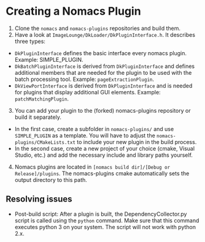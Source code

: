 # Creating a Nomacs Plugin

1. Clone the `nomacs` and `nomacs-plugins` repositories and build them.
2. Have a look at `ImageLounge/DkLoader/DkPluginInterface.h`.
It describes three types:
  * `DkPluginInterface` defines the basic interface every nomacs plugin.
  Example: SIMPLE_PLUGIN.
  * `DkBatchPluginInterface` is derived from `DkPluginInterface` and defines additional members that are needed for the plugin to be used with the batch processing tool.
  Example: `pageExtractionPlugin`.
  * `DkViewPortInterface` is derived from `DkPluginInterface` and is needed for plugins that display additional GUI elements.
  Example: `patchMatchingPlugin`.
3. You can add your plugin to the (forked) nomacs-plugins repository or build it separately.
  * In the first case, create a subfolder in `nomacs-plugins/` and use `SIMPLE_PLUGIN` as a template.
  You will have to adjust the `nomacs-plugins/CMakeLists.txt` to include your new plugin in the build process.
  * In the second case, create a new project of your choice (cmake, Visual Studio, etc.) and add the necessary include and library paths yourself.
4. Nomacs plugins are located in `[nomacs build dir]/[Debug or Release]/plugins`.
The nomacs-plugins cmake automatically sets the output directory to this path.

## Resolving issues

* Post-build script:
After a plugin is built, the DependencyCollector.py script is called using the `python` command.
Make sure that this command executes python 3 on your system.
The script will not work with python 2.x.
